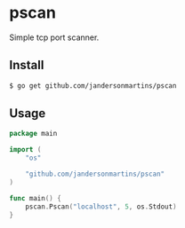 # pscan

Simple tcp port scanner.

## Install

```sh
$ go get github.com/jandersonmartins/pscan
```

## Usage

```go
package main

import (
	"os"

	"github.com/jandersonmartins/pscan"
)

func main() {
	pscan.Pscan("localhost", 5, os.Stdout)
}
```